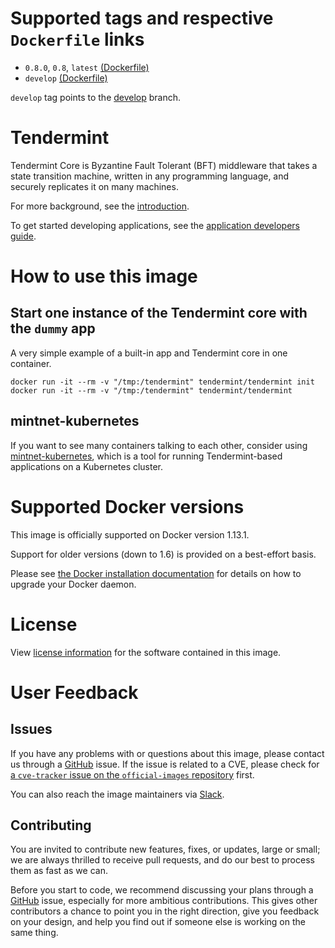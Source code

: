 # Supported tags and respective `Dockerfile` links

- `0.8.0`, `0.8`, `latest` [(Dockerfile)](https://github.com/tendermint/tendermint/blob/bf64dd21fdb193e54d8addaaaa2ecf7ac371de8c/DOCKER/Dockerfile)
- `develop` [(Dockerfile)]()

`develop` tag points to the [develop](https://github.com/tendermint/tendermint/tree/develop) branch.

# Tendermint

Tendermint Core is Byzantine Fault Tolerant (BFT) middleware that takes a state transition machine, written in any programming language, and securely replicates it on many machines.

For more background, see the [introduction](https://tendermint.com/intro).

To get started developing applications, see the [application developers guide](https://tendermint.com/docs/guides/app-development).

# How to use this image

## Start one instance of the Tendermint core with the `dummy` app

A very simple example of a built-in app and Tendermint core in one container.

```
docker run -it --rm -v "/tmp:/tendermint" tendermint/tendermint init
docker run -it --rm -v "/tmp:/tendermint" tendermint/tendermint
```

## mintnet-kubernetes

If you want to see many containers talking to each other, consider using [mintnet-kubernetes](https://github.com/tendermint/mintnet-kubernetes), which is a tool for running Tendermint-based applications on a Kubernetes cluster.

# Supported Docker versions

This image is officially supported on Docker version 1.13.1.

Support for older versions (down to 1.6) is provided on a best-effort basis.

Please see [the Docker installation documentation](https://docs.docker.com/installation/) for details on how to upgrade your Docker daemon.

# License

View [license information](https://raw.githubusercontent.com/tendermint/tendermint/master/LICENSE) for the software contained in this image.

# User Feedback

## Issues

If you have any problems with or questions about this image, please contact us through a [GitHub](https://github.com/tendermint/tendermint/issues) issue. If the issue is related to a CVE, please check for [a `cve-tracker` issue on the `official-images` repository](https://github.com/docker-library/official-images/issues?q=label%3Acve-tracker) first.

You can also reach the image maintainers via [Slack](http://forum.tendermint.com:3000/).

## Contributing

You are invited to contribute new features, fixes, or updates, large or small; we are always thrilled to receive pull requests, and do our best to process them as fast as we can.

Before you start to code, we recommend discussing your plans through a [GitHub](https://github.com/tendermint/tendermint/issues) issue, especially for more ambitious contributions. This gives other contributors a chance to point you in the right direction, give you feedback on your design, and help you find out if someone else is working on the same thing.
